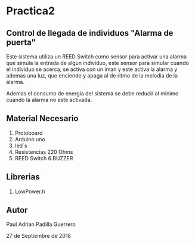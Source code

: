 Practica2
=========
Control de llegada de individuos "Alarma de puerta"
---------------------------------------------------
Este sistema utiliza un REED Switch como sensor para activar una alarma que simula la entrada de algun individuo,
este sensor para simular cuando el individuo se acerca, se activa con un iman y este activa la alarma y ademas una luz,
que enciende y apaga al de ritmo de la melodia de la alarma.

Ademas el consumo de energia del sistema se debe reducir al minimo cuando la alarma no este activada.

Material Necesario
------------------
1. Protoboard
2. Arduino uno
3. led´s
4. Resistencias 220 Ohms
5. REED Switch
6.BUZZER

Librerias
----------
1. LowPower.h

Autor
-----
Paul Adrian Padilla Guerrero

27 de Septiembre de 2018
